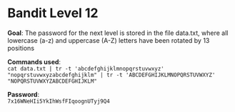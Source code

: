 # Bandit Level 12  

**Goal**: The password for the next level is stored in the file data.txt, where all lowercase (a-z) and uppercase (A-Z) letters have been rotated by 13 positions  

**Commands used**:  
`cat data.txt | tr -t 'abcdefghijklmnopqrstuvwxyz' "nopqrstuvwxyzabcdefghijklm" | tr -t 'ABCDEFGHIJKLMNOPQRSTUVWXYZ' "NOPQRSTUVWXYZABCDEFGHIJKLM"`  

**Password**:  
`7x16WNeHIi5YkIhWsfFIqoognUTyj9Q4`
